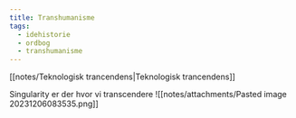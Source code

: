 ```yaml
---
title: Transhumanisme
tags:
  - idehistorie
  - ordbog
  - transhumanisme
---
```

[[notes/Teknologisk trancendens|Teknologisk trancendens]]


Singularity er der hvor vi transcendere 
![[notes/attachments/Pasted image 20231206083535.png]]